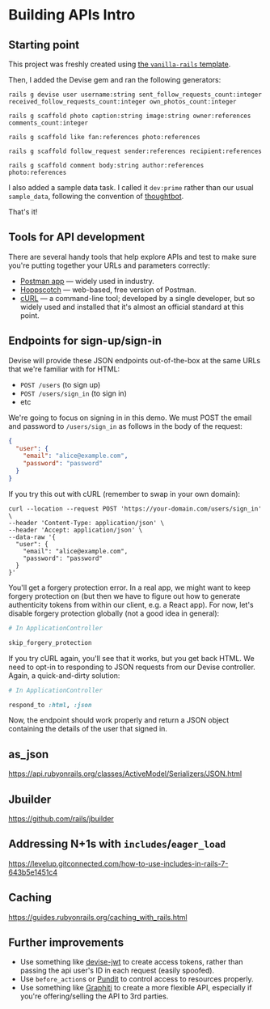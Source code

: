 # Building APIs Intro

## Starting point

This project was freshly created using [the `vanilla-rails` template](https://github.com/appdev-projects/vanilla-rails).

Then, I added the Devise gem and ran the following generators:

```
rails g devise user username:string sent_follow_requests_count:integer received_follow_requests_count:integer own_photos_count:integer
```

```
rails g scaffold photo caption:string image:string owner:references  comments_count:integer
```

```
rails g scaffold like fan:references photo:references
```

```
rails g scaffold follow_request sender:references recipient:references
```

```
rails g scaffold comment body:string author:references photo:references
```

I also added a sample data task. I called it `dev:prime` rather than our usual `sample_data`, following the convention of [thoughtbot](https://thoughtbot.com/blog/priming-the-pump).

That's it!

## Tools for API development

There are several handy tools that help explore APIs and test to make sure you're putting together your URLs and parameters correctly:

 - [Postman app](https://www.postman.com/) — widely used in industry.
 - [Hoppscotch](https://hoppscotch.io/) — web-based, free version of Postman.
 - [cURL](https://en.wikipedia.org/wiki/CURL) — a command-line tool; developed by a single developer, but so widely used and installed that it's almost an official standard at this point.

## Endpoints for sign-up/sign-in

Devise will provide these JSON endpoints out-of-the-box at the same URLs that we're familiar with for HTML:

 - `POST /users` (to sign up)
 - `POST /users/sign_in` (to sign in)
 - etc

We're going to focus on signing in in this demo. We must POST the email and password to `/users/sign_in` as follows in the body of the request:

```json
{
  "user": {
    "email": "alice@example.com",
    "password": "password"
  }
}
```

If you try this out with cURL (remember to swap in your own domain):

```
curl --location --request POST 'https://your-domain.com/users/sign_in' \
--header 'Content-Type: application/json' \
--header 'Accept: application/json' \
--data-raw '{
  "user": {
    "email": "alice@example.com",
    "password": "password"
  }
}'
```

You'll get a forgery protection error. In a real app, we might want to keep forgery protection on (but then we have to figure out how to generate authenticity tokens from within our client, e.g. a React app). For now, let's disable forgery protection globally (not a good idea in general):

```ruby
# In ApplicationController

skip_forgery_protection
```

If you try cURL again, you'll see that it works, but you get back HTML. We need to opt-in to responding to JSON requests from our Devise controller. Again, a quick-and-dirty solution:

```ruby
# In ApplicationController

respond_to :html, :json
```

Now, the endpoint should work properly and return a JSON object containing the details of the user that signed in.

## as_json

https://api.rubyonrails.org/classes/ActiveModel/Serializers/JSON.html

## Jbuilder

https://github.com/rails/jbuilder

## Addressing N+1s with `includes`/`eager_load`

https://levelup.gitconnected.com/how-to-use-includes-in-rails-7-643b5e1451c4

## Caching

https://guides.rubyonrails.org/caching_with_rails.html

## Further improvements

 - Use something like [devise-jwt](https://github.com/waiting-for-dev/devise-jwt) to create access tokens, rather than passing the api user's ID in each request (easily spoofed).
 - Use `before_action`s or [Pundit](https://github.com/varvet/pundit) to control access to resources properly.
 - Use something like [Graphiti](https://github.com/graphiti-api/graphiti) to create a more flexible API, especially if you're offering/selling the API to 3rd parties.
